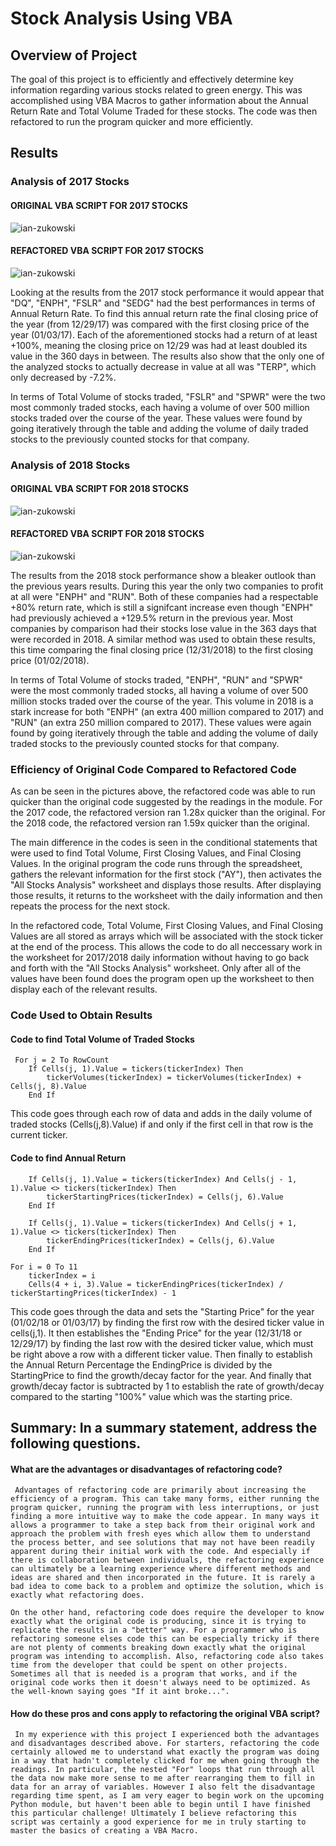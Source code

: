 # Stock Analysis Using VBA


## Overview of Project

The goal of this project is to efficiently and effectively determine key information regarding various stocks related to green energy. This was accomplished using VBA Macros to gather information about the Annual Return Rate and Total Volume Traded for these stocks. The code was then refactored to run the program quicker and more efficiently.

## Results

### Analysis of 2017 Stocks

#### ORIGINAL VBA SCRIPT FOR 2017 STOCKS
![ian-zukowski](Original_VBA_2017.png)


#### REFACTORED VBA SCRIPT FOR 2017 STOCKS
![ian-zukowski](VBA_Challenge_2017.png)

Looking at the results from the 2017 stock performance it would appear that "DQ", "ENPH", "FSLR" and "SEDG" had the best performances in terms of Annual Return Rate. To find this annual return rate the final closing price of the year (from 12/29/17) was compared with the first closing price of the year (01/03/17). Each of the aforementioned stocks had a return of at least +100%, meaning the closing price on 12/29 was had at least doubled its value in the 360 days in between. The results also show that the only one of the analyzed stocks to actually decrease in value at all was "TERP", which only decreased by -7.2%.

In terms of Total Volume of stocks traded, "FSLR" and "SPWR" were the two most commonly traded stocks, each having a volume of over 500 million stocks traded over the course of the year. These values were found by going iteratively through the table and adding the volume of daily traded stocks to the previously counted stocks for that company.


### Analysis of 2018 Stocks

#### ORIGINAL VBA SCRIPT FOR 2018 STOCKS
![ian-zukowski](Original_VBA_2018.png)   


#### REFACTORED VBA SCRIPT FOR 2018 STOCKS
![ian-zukowski](VBA_Challenge_2018.png)

The results from the 2018 stock performance show a bleaker outlook than the previous years results. During this year the only two companies to profit at all were "ENPH" and "RUN". Both of these companies had a respectable +80% return rate, which is still a signifcant increase even though "ENPH" had previously achieved a +129.5% return in the previous year. Most companies by comparison had their stocks lose value in the 363 days that were recorded in 2018. A similar method was used to obtain these results, this time comparing the final closing price (12/31/2018) to the first closing price (01/02/2018).

In terms of Total Volume of stocks traded, "ENPH", "RUN" and "SPWR" were the most commonly traded stocks, all having a volume of over 500 million stocks traded over the course of the year. This volume in 2018 is a stark increase for both "ENPH" (an extra 400 million compared to 2017) and "RUN" (an extra 250 million compared to 2017). These values were again found by going iteratively through the table and adding the volume of daily traded stocks to the previously counted stocks for that company.


### Efficiency of Original Code Compared to Refactored Code
As can be seen in the pictures above, the refactored code was able to run quicker than the original code suggested by the readings in the module. For the 2017 code, the refactored version ran 1.28x quicker than the original. For the 2018 code, the refactored version ran 1.59x quicker than the original. 

The main difference in the codes is seen in the conditional statements that were used to find Total Volume, First Closing Values, and Final Closing Values. In the original program the code runs through the spreadsheet, gathers the relevant information for the first stock ("AY"), then activates the "All Stocks Analysis" worksheet and displays those results. After displaying those results, it returns to the worksheet with the daily information and then repeats the process for the next stock.

In the refactored code, Total Volume, First Closing Values, and Final Closing Values are all stored as arrays which will be associated with the stock ticker at the end of the process. This allows the code to do all neccessary work in the worksheet for 2017/2018 daily information without having to go back and forth with the "All Stocks Analysis" worksheet. Only after all of the values have been found does the program open up the worksheet to then display each of the relevant results.


### Code Used to Obtain Results

#### Code to find Total Volume of Traded Stocks
     For j = 2 To RowCount
        If Cells(j, 1).Value = tickers(tickerIndex) Then
            tickerVolumes(tickerIndex) = tickerVolumes(tickerIndex) + Cells(j, 8).Value
        End If

This code goes through each row of data and adds in the daily volume of traded stocks (Cells(j,8).Value) if and only if the first cell in that row is the current ticker.


#### Code to find Annual Return
        If Cells(j, 1).Value = tickers(tickerIndex) And Cells(j - 1, 1).Value <> tickers(tickerIndex) Then
            tickerStartingPrices(tickerIndex) = Cells(j, 6).Value
        End If

        If Cells(j, 1).Value = tickers(tickerIndex) And Cells(j + 1, 1).Value <> tickers(tickerIndex) Then
            tickerEndingPrices(tickerIndex) = Cells(j, 6).Value
        End If

    For i = 0 To 11
        tickerIndex = i
        Cells(4 + i, 3).Value = tickerEndingPrices(tickerIndex) / tickerStartingPrices(tickerIndex) - 1

This code goes through the data and sets the "Starting Price" for the year (01/02/18 or 01/03/17) by finding the first row with the desired ticker value in cells(j,1). It then establishes the "Ending Price" for the year (12/31/18 or 12/29/17) by finding the last row with the desired ticker value, which must be right above a row with a different ticker value. Then finally to establish the Annual Return Percentage the EndingPrice is divided by the StartingPrice to find the growth/decay factor for the year. And finally that growth/decay factor is subtracted by 1 to establish the rate of growth/decay compared to the starting "100%" value which was the starting price.


## Summary: In a summary statement, address the following questions.

####  What are the advantages or disadvantages of refactoring code?
     Advantages of refactoring code are primarily about increasing the efficiency of a program. This can take many forms, either running the program quicker, running the program with less interruptions, or just finding a more intuitive way to make the code appear. In many ways it allows a programmer to take a step back from their original work and approach the problem with fresh eyes which allow them to understand the process better, and see solutions that may not have been readily apparent during their initial work with the code. And especially if there is collaboration between individuals, the refactoring experience can ultimately be a learning experience where different methods and ideas are shared and then incorporated in the future. It is rarely a bad idea to come back to a problem and optimize the solution, which is exactly what refactoring does.
    
    On the other hand, refactoring code does require the developer to know exactly what the original code is producing, since it is trying to replicate the results in a "better" way. For a programmer who is refactoring someone elses code this can be especially tricky if there are not plenty of comments breaking down exactly what the original program was intending to accomplish. Also, refactoring code also takes time from the developer that could be spent on other projects. Sometimes all that is needed is a program that works, and if the original code works then it doesn't always need to be optimized. As the well-known saying goes "If it aint broke...".
  
####  How do these pros and cons apply to refactoring the original VBA script?
     In my experience with this project I experienced both the advantages and disadvantages described above. For starters, refactoring the code certainly allowed me to understand what exactly the program was doing in a way that hadn't completely clicked for me when going through the readings. In particular, the nested "For" loops that run through all the data now make more sense to me after rearranging them to fill in data for an array of variables. However I also felt the disadvantage regarding time spent, as I am very eager to begin work on the upcoming Python module, but haven't been able to begin until I have finished this particular challenge! Ultimately I believe refactoring this script was certainly a good experience for me in truly starting to master the basics of creating a VBA Macro.
